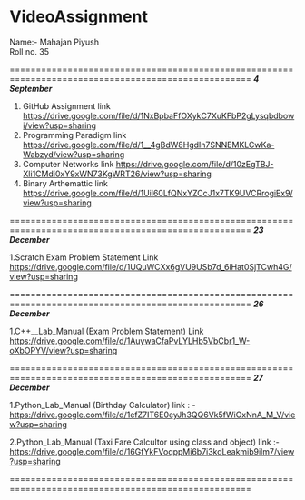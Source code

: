 # VideoAssignment 

Name:- Mahajan Piyush  
Roll no. 35 

====================================================================================================
___4 September___

1. GitHub Assignment    link https://drive.google.com/file/d/1NxBpbaFfOXykC7XuKFbP2gLysqbdbowi/view?usp=sharing
2. Programming Paradigm    link https://drive.google.com/file/d/1__4gBdW8HgdIn7SNNEMKLCwKa-Wabzyd/view?usp=sharing
3. Computer Networks      link https://drive.google.com/file/d/10zEgTBJ-Xli1CMdi0xY9xWN73KgWRT26/view?usp=sharing
4. Binary Arthemattic     link https://drive.google.com/file/d/1Uil60LfQNxYZCcJ1x7TK9UVCRrogiEx9/view?usp=sharing

====================================================================================================
___23 December___

1.Scratch Exam Problem Statement  Link https://drive.google.com/file/d/1UQuWCXx6gVU9USb7d_6iHat0SjTCwh4G/view?usp=sharing

====================================================================================================
___26 December___

1.C++__Lab_Manual (Exam Problem Statement) Link https://drive.google.com/file/d/1AuywaCfaPvLYLHb5VbCbr1_W-oXbOPYV/view?usp=sharing 

====================================================================================================
___27 December___

1.Python_Lab_Manual (Birthday Calculator) link : -https://drive.google.com/file/d/1efZ7IT6E0eyJh3QQ6Vk5fWiOxNnA_M_V/view?usp=sharing 

2.Python_Lab_Manual (Taxi Fare Calcultor using class and object) link :- https://drive.google.com/file/d/16GfYkFVoqppMi6b7i3kdLeakmib9ilm7/view?usp=sharing

====================================================================================================



